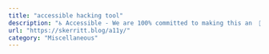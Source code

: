 ```yaml
---
title: "accessible hacking tool"
description: "♿ Accessible - We are 100% committed to making this an  🙏"
url: "https://skerritt.blog/a11y/"
category: "Miscellaneous"
---
```

